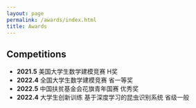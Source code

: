 ```yaml
---
layout: page
permalink: /awards/index.html
title: Awards
---
```


## Competitions

- **2021.5** 美国大学生数学建模竞赛 H奖
- **2022.4** 全国大学生数学建模竞赛 省一等奖
- **2022.5** 中国扶贫基金会花旗青年国赛 优秀奖
- **2022.4** 大学生创新训练 基于深度学习的昆虫识别系统 省级一般
